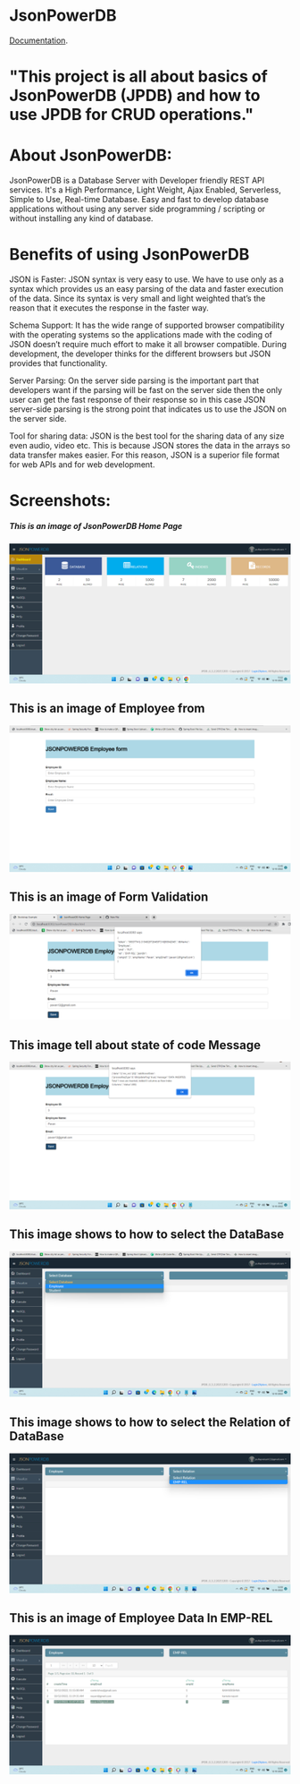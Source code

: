 # JsonPowerDB

[Documentation](https://login2explore.com/jpdb/docs.html).


# "This project is all about basics of JsonPowerDB (JPDB) and how to use JPDB for CRUD operations."

# About JsonPowerDB:

   JsonPowerDB is a Database Server with Developer friendly REST API services. It's a High Performance, Light Weight, Ajax Enabled, Serverless, Simple to Use, Real-time Database. Easy and fast to develop database applications without using any server side programming / scripting or without installing any kind of database.
   
# Benefits of using JsonPowerDB   

JSON is Faster:
JSON syntax is very easy to use. We have to use only as a syntax which provides us an easy parsing of the data and faster execution of the data. Since its syntax is very small and light weighted that’s the reason that it executes the response in the faster way.

Schema Support:
It has the wide range of supported browser compatibility with the operating systems so the applications made with the coding of JSON doesn’t require much effort to make it all browser compatible. During development, the developer thinks for the different browsers but JSON provides that functionality.

Server Parsing:
On the server side parsing is the important part that developers want if the parsing will be fast on the server side then the only user can get the fast response of their response so in this case JSON server-side parsing is the strong point that indicates us to use the JSON on the server side.

Tool for sharing data:
JSON is the best tool for the sharing data of any size even audio, video etc. This is because JSON stores the data in the arrays so data transfer makes easier. For this reason, JSON is a superior file format for web APIs and for web development.

# Screenshots:

##### This is an image of JsonPowerDB Home Page

![](https://github.com/Pulla-prakash/JsonPowerDB/blob/main/Assets/DashBoard.png)

## This is an image of Employee from

![](https://github.com/Pulla-prakash/JsonPowerDB/blob/main/Assets/Screenshot%20(104).png)

## This is an image of Form Validation

![](https://github.com/Pulla-prakash/JsonPowerDB/blob/main/Assets/Screenshot%20(96).png)

## This image tell about state of code Message

![](https://github.com/Pulla-prakash/JsonPowerDB/blob/main/Assets/Screenshot%20(97).png)

## This image shows to how to select the DataBase

![](https://github.com/Pulla-prakash/JsonPowerDB/blob/main/Assets/Screenshot%20(99).png)

## This image shows to how to select the Relation of DataBase

![](https://github.com/Pulla-prakash/JsonPowerDB/blob/main/Assets/Screenshot%20(100).png)

## This is an image of Employee Data In EMP-REL

![](https://github.com/Pulla-prakash/JsonPowerDB/blob/main/Assets/Screenshot%20(101).png)


